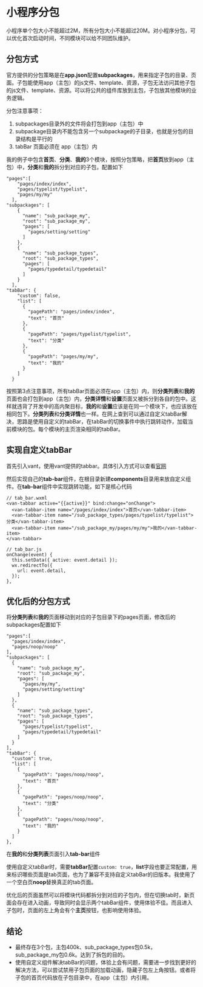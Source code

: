 # 小程序分包
小程序单个包大小不能超过2M，所有分包大小不能超过20M。对小程序分包，可以优化首次启动时间，不同模块可以给不同团队维护。

## 分包方式

官方提供的分包策略是在**app.json**配置**subpackages**，用来指定子包的目录、页面。子包能使用app（主包）的js文件、template、资源，子包无法访问其他子包的js文件、template、资源。可以将公共的组件库放到主包，子包放其他模块的业务逻辑。

分包注意事项：
1. subpackages目录外的文件将会打包到app（主包）中
2. subpackage目录内不能包含另一个subpackage的子目录，也就是分包的目录结构是平行的
3. tabBar 页面必须在 app（主包）内

我的例子中包含**首页**、**分类**、**我的**3个模块，按照分包策略，把**首页**放到app（主包）中，**分类**和**我的**拆分到对应的子包，配置如下

```
"pages":[
    "pages/index/index",
    "pages/typelist/typelist",
    "pages/my/my"
  ],
"subpackages": [
    {
      "name": "sub_package_my",
      "root": "sub_package_my",
      "pages": [
        "pages/setting/setting"
      ]
    },
    {
      "name": "sub_package_types",
      "root": "sub_package_types",
      "pages": [
        "pages/typedetail/typedetail"
      ]
    }
  ],
"tabBar": {
    "custom": false,
    "list": [
      {
        "pagePath": "pages/index/index",
        "text": "首页"
      },
      {
        "pagePath": "pages/typelist/typelist",
        "text": "分类"
      },
      {
        "pagePath": "pages/my/my",
        "text": "我的"
      }
    ]
  }
```

按照第3点注意事项，所有tabBar页面必须在app（主包）内，则**分类列表**和**我的**页面也会打包到app（主包）内，**分类详情**和**设置**页面又被拆分到各自的包中。这样就违背了开发中的高内聚目标，**我的**和**设置**应该是在同一个模块下，也应该放在相同包下。**分类列表**和**分类详情**也一样。在网上查到可以通过自定义tabBar解决，思路是使用自定义的tabBar，在tabBar的切换事件中执行跳转动作，加载当前模块的包。每个模块的主页渲染相同的tabBar。

## 实现自定义tabBar
首先引入vant，使用vant提供的tabbar。具体引入方式可以查看[官网](https://vant-contrib.gitee.io/vant-weapp/#/tabbar)

然后实现自己的**tab-bar**组件，在根目录新建**components**目录用来放自定义组件。在**tab-bar**组件中实现跳转功能，如下是核心代码
```
// tab_bar.wxml
<van-tabbar active="{{active}}" bind:change="onChange">
  <van-tabbar-item name="/pages/index/index">首页</van-tabbar-item>
  <van-tabbar-item name="/sub_package_types/pages/typelist/typelist">分类</van-tabbar-item>
  <van-tabbar-item name="/sub_package_my/pages/my/my">我的</van-tabbar-item>
</van-tabbar>

// tab_bar.js
onChange(event) {
  this.setData({ active: event.detail });
  wx.redirectTo({
    url: event.detail,
  });
},
```

## 优化后的分包方式

将**分类列表**和**我的**页面移动到对应的子包目录下的pages页面，修改后的subpackages配置如下
```
"pages":[
  "pages/index/index",
  "pages/noop/noop"
],
"subpackages": [
  {
    "name": "sub_package_my",
    "root": "sub_package_my",
    "pages": [
      "pages/my/my",
      "pages/setting/setting"
    ]
  },
  {
    "name": "sub_package_types",
    "root": "sub_package_types",
    "pages": [
      "pages/typelist/typelist",
      "pages/typedetail/typedetail"
    ]
  }
],
"tabBar": {
  "custom": true,
  "list": [
    {
      "pagePath": "pages/noop/noop",
      "text": "首页"
    },
    {
      "pagePath": "pages/noop/noop",
      "text": "分类"
    },
    {
      "pagePath": "pages/noop/noop",
      "text": "我的"
    }
  ]
},
```

在**我的**和**分类列表**页面引入**tab-bar**组件

使用自定义tabBar时，需要**tabBar**配置```custom: true```，**list**字段也要正常配置，用来标识哪些页面是tab页面，也为了兼容不支持自定义tabBar的旧版本。我使用了一个空白页**noop**替换真正的tab页面。

优化后的页面虽然可以将模块代码都拆分到对应的子包内，但在切换tab时，新页面会存在进入动画，导致同时会显示两个tabBar组件，使用体验不佳。而且进入子包时，页面的左上角会有个**主页**按钮，也影响使用体验。

## 结论
- 最终存在3个包，主包400k、sub_package_types包0.5k，sub_package_my包0.6k。达到了拆包的目的。
- 使用自定义组件解决tabBar的问题，体验上会有问题，需要进一步找到更好的解决方法，可以尝试禁用子包页面的加载动画，隐藏子包左上角按钮。或者将子包的首页代码放在子包目录中，在app（主包）内引用。
